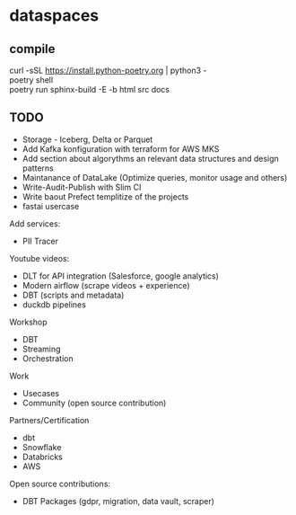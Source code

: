 # dataspaces  

## compile  
curl -sSL https://install.python-poetry.org | python3 -  
poetry shell  
poetry run sphinx-build -E -b html src docs


## TODO
- Storage - Iceberg, Delta or Parquet
- Add Kafka konfiguration with terraform for AWS MKS
- Add section about algorythms an relevant data structures and design patterns
- Maintanance of DataLake (Optimize queries, monitor usage and others)
- Write-Audit-Publish with Slim CI
- Write baout Prefect templitize of the projects
- fastai usercase

Add services:
- PII Tracer 

Youtube videos:  
- DLT for API integration (Salesforce, google analytics)
- Modern airflow (scrape videos + experience)
- DBT (scripts and metadata)
- duckdb pipelines

Workshop
- DBT
- Streaming
- Orchestration

Work
- Usecases
- Community (open source contribution)

Partners/Certification
- dbt
- Snowflake
- Databricks
- AWS

Open source contributions:
- DBT Packages (gdpr, migration, data vault, scraper)

